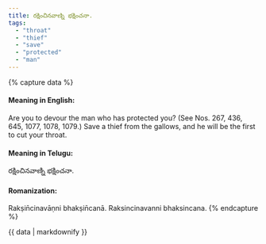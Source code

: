 ```yaml
---
title: రక్షించినవాణ్ని భక్షించనా.
tags:
  - "throat"
  - "thief"
  - "save"
  - "protected"
  - "man"
---
```


{% capture data %}
#### Meaning in English:
Are you to devour the man who has protected you?
(See Nos. 267, 436, 645, 1077, 1078, 1079.)
Save a thief from the gallows, and he will be the first to cut your throat.

#### Meaning in Telugu:
రక్షించినవాణ్ని భక్షించనా.

#### Romanization:
Rakṣin̄cinavāṇni bhakṣin̄canā.
Raksincinavanni bhaksincana.
{% endcapture %}

{{ data | markdownify }}


